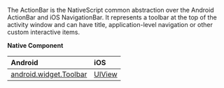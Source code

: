 The ActionBar is the NativeScript common abstraction over the Android ActionBar and iOS NavigationBar. It represents a toolbar at the top of the activity window and can have title, application-level navigation or other custom interactive items.


**Native Component**

| Android                | iOS      |
|:-----------------------|:---------|
| [android.widget.Toolbar](https://developer.android.com/reference/android/widget/Toolbar.html) | [UIView](https://developer.apple.com/library/ios/documentation/UIKit/Reference/UIView_Class/) | 